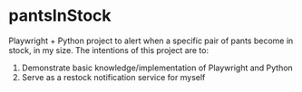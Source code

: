 # pantsInStock
Playwright + Python project to alert when a specific pair of pants become in stock, in my size. The intentions of this project are to: 
1. Demonstrate basic knowledge/implementation of Playwright and Python
2. Serve as a restock notification service for myself
